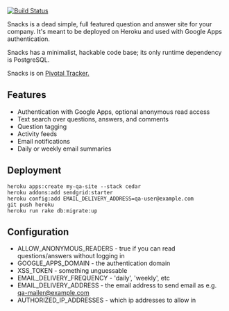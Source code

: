 [![Build Status](https://secure.travis-ci.org/bdon/snacks.png)](http://travis-ci.org/bdon/snacks)

Snacks is a dead simple, full featured question and answer site for your company.
It's meant to be deployed on Heroku and used with Google Apps authentication.

Snacks has a minimalist, hackable code base; its only runtime dependency is PostgreSQL.

Snacks is on [Pivotal Tracker.](https://www.pivotaltracker.com/projects/709989#)

Features
---
* Authentication with Google Apps, optional anonymous read access
* Text search over questions, answers, and comments
* Question tagging
* Activity feeds
* Email notifications
* Daily or weekly email summaries

Deployment
---
    heroku apps:create my-qa-site --stack cedar
    heroku addons:add sendgrid:starter
    heroku config:add EMAIL_DELIVERY_ADDRESS=qa-user@example.com
    git push heroku
    heroku run rake db:migrate:up

Configuration
---
* ALLOW_ANONYMOUS_READERS - true if you can read questions/answers without logging in
* GOOGLE_APPS_DOMAIN - the authentication domain
* XSS_TOKEN - something unguessable
* EMAIL_DELIVERY_FREQUENCY - 'daily', 'weekly', etc
* EMAIL_DELIVERY_ADDRESS - the email address to send email as e.g. qa-mailer@example.com
* AUTHORIZED_IP_ADDRESSES - which ip addresses to allow in
